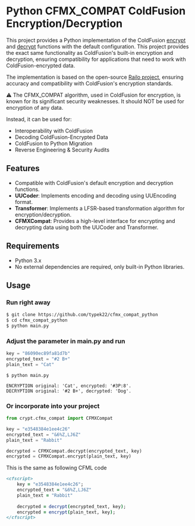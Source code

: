 # Python CFMX_COMPAT ColdFusion Encryption/Decryption

This project provides a Python implementation of the ColdFusion <a href="https://helpx.adobe.com/coldfusion/cfml-reference/coldfusion-functions/functions-e-g/encrypt.html">encrypt</a> and <a href="https://helpx.adobe.com/coldfusion/cfml-reference/coldfusion-functions/functions-c-d/Decrypt.html">decrypt</a> functions with the default configuration. This project provides the exact same functionality as ColdFusion's built-in encryption and decryption, ensuring compatibility for applications that need to work with ColdFusion-encrypted data.

The implementation is based on the open-source <a href="https://github.com/getrailo/railo">Railo project</a>, ensuring accuracy and compatibility with ColdFusion's encryption standards.

⚠️ The CFMX_COMPAT algorithm, used in ColdFusion for encryption, is known for its significant security weaknesses. It should NOT be used for encryption of any data.

Instead, it can be used for:
- Interoperability with ColdFusion
- Decoding ColdFusion-Encrypted Data
- ColdFusion to Python Migration
- Reverse Engineering & Security Audits

## Features

- Compatible with ColdFusion's default encryption and decryption functions.
- **UUCoder**: Implements encoding and decoding using UUEncoding format.
- **Transformer**: Implements a LFSR-based transformation algorithm for encryption/decryption.
- **CFMXCompat**: Provides a high-level interface for encrypting and decrypting data using both the UUCoder and Transformer.



## Requirements

- Python 3.x
- No external dependencies are required, only built-in Python libraries.

## Usage

### Run right away
```bash
$ git clone https://github.com/typek22/cfmx_compat_python
$ cd cfmx_compat_python
$ python main.py
```

### Adjust the parameter in main.py and run
```python
key = "86090ec89fa81d7b"
encrypted_text = "#2 B+"
plain_text = "Cat"
```
```console
$ python main.py

ENCRYPTION original: 'Cat', encrypted: '#3P:8'.
DECRYPTION original: '#2 B+', decrypted: 'Dog'.
```


### Or incorporate into your project
```python
from crypt.cfmx_compat import CFMXCompat

key = "e3548384e1ee4c26"
encrypted_text = "&6%Z,LJ6Z"
plain_text = "Rabbit"

decrypted = CFMXCompat.decrypt(encrypted_text, key)
encrypted = CFMXCompat.encrypt(plain_text, key)
```
This is the same as following CFML code
```cfm
<cfscript>
    key = "e3548384e1ee4c26";
    encrypted_text = "&6%Z,LJ6Z"
    plain_text = "Rabbit"
	
    decrypted = decrypt(encrypted_text, key);
    encrypted = encrypt(plain_text, key);
</cfscript>
```
